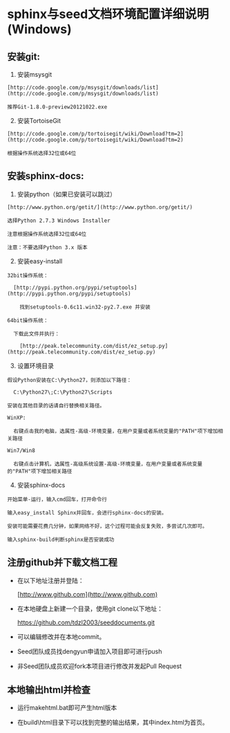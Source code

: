 sphinx与seed文档环境配置详细说明(Windows)
=========================================

安装git:
--------

  1. 安装msysgit

    [http://code.google.com/p/msysgit/downloads/list](http://code.google.com/p/msysgit/downloads/list)

    推荐Git-1.8.0-preview20121022.exe

  2. 安装TortoiseGit

    [http://code.google.com/p/tortoisegit/wiki/Download?tm=2](http://code.google.com/p/tortoisegit/wiki/Download?tm=2)

    根据操作系统选择32位或64位

安装sphinx-docs:
----------------

  1. 安装python（如果已安装可以跳过）

    [http://www.python.org/getit/](http://www.python.org/getit/)

    选择Python 2.7.3 Windows Installer

    注意根据操作系统选择32位或64位

    注意：不要选择Python 3.x 版本

  2. 安装easy-install

    32bit操作系统：

      [http://pypi.python.org/pypi/setuptools](http://pypi.python.org/pypi/setuptools)

        找到setuptools-0.6c11.win32-py2.7.exe 并安装

    64bit操作系统：

      下载此文件并执行：

        [http://peak.telecommunity.com/dist/ez_setup.py](http://peak.telecommunity.com/dist/ez_setup.py)

  3. 设置环境目录

    假设Python安装在C:\Python27，则添加以下路径：

      C:\Python27\;C:\Python27\Scripts

    安装在其他目录的话请自行替换相关路径。

    WinXP:

      右键点击我的电脑，选属性-高级-环境变量，在用户变量或者系统变量的"PATH"项下增加相关路径

    Win7/Win8

      右键点击计算机，选属性-高级系统设置-高级-环境变量，在用户变量或者系统变量的"PATH"项下增加相关路径

  4. 安装sphinx-docs

    开始菜单-运行，输入cmd回车，打开命令行

    输入easy_install Sphinx并回车，会进行sphinx-docs的安装。

    安装可能需要花费几分钟，如果网络不好，这个过程可能会反复失败，多尝试几次即可。

    输入sphinx-build判断sphinx是否安装成功

注册github并下载文档工程
------------------------

  * 在以下地址注册并登陆：

    [http://www.github.com](http://www.github.com)

  * 在本地硬盘上新建一个目录，使用git clone以下地址：

    https://github.com/tdzl2003/seeddocuments.git

  * 可以编辑修改并在本地commit。

  * Seed团队成员找dengyun申请加入项目即可进行push

  * 非Seed团队成员欢迎fork本项目进行修改并发起Pull Request

本地输出html并检查
------------------

  * 运行makehtml.bat即可产生html版本

  * 在build\html目录下可以找到完整的输出结果，其中index.html为首页。